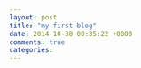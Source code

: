 ```yaml
---
layout: post
title: "my first blog"
date: 2014-10-30 00:35:22 +0800
comments: true
categories: 
---
```

